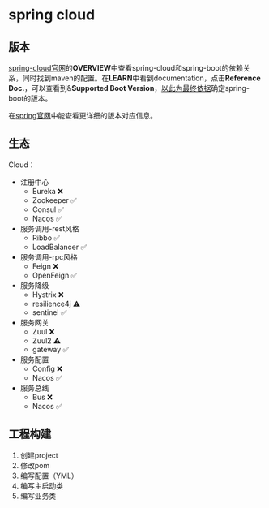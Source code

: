 # spring cloud

## 版本
[spring-cloud官网](https://spring.io/projects/spring-cloud)的**OVERVIEW**中查看spring-cloud和spring-boot的依赖关系，同时找到maven的配置。在**LEARN**中看到documentation，点击**Reference Doc.**，可以查看到&**Supported Boot Version**，<u>以此为最终依据</u>确定spring-boot的版本。

在[spring官网](https://start.spring.io/actuator/info)中能查看更详细的版本对应信息。

## 生态
Cloud：
* 注册中心
  * Eureka ❌
  * Zookeeper ✅
  * Consul ✅
  * Nacos ✅
* 服务调用-rest风格
  * Ribbo ✅
  * LoadBalancer ✅
* 服务调用-rpc风格
  * Feign ❌
  * OpenFeign ✅
* 服务降级
  * Hystrix ❌
  * resilience4j ⚠️
  * sentinel ✅
* 服务网关
  * Zuul ❌
  * Zuul2 ⚠️
  * gateway ✅
* 服务配置
  * Config ❌
  * Nacos ✅
* 服务总线
  * Bus ❌
  * Nacos ✅

## 工程构建
1. 创建project
2. 修改pom
3. 编写配置（YML）
4. 编写主启动类
5. 编写业务类